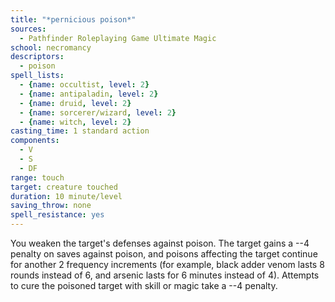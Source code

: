 ```yaml
---
title: "*pernicious poison*"
sources:
  - Pathfinder Roleplaying Game Ultimate Magic
school: necromancy
descriptors:
  - poison
spell_lists:
  - {name: occultist, level: 2}
  - {name: antipaladin, level: 2}
  - {name: druid, level: 2}
  - {name: sorcerer/wizard, level: 2}
  - {name: witch, level: 2}
casting_time: 1 standard action
components:
  - V
  - S
  - DF
range: touch
target: creature touched
duration: 10 minute/level
saving_throw: none
spell_resistance: yes
---
```


You weaken the target's defenses against poison. The target gains a --4 penalty on saves against poison, and poisons affecting the target continue for another 2 frequency increments (for example, black adder venom lasts 8 rounds instead of 6, and arsenic lasts for 6 minutes instead of 4). Attempts to cure the poisoned target with skill or magic take a --4 penalty.

